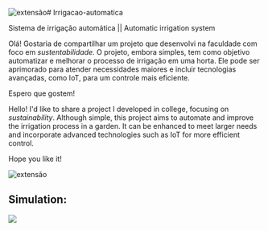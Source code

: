 ![extensão ](https://github.com/user-attachments/assets/f8b7912f-6fb0-47de-bef1-c6502f04891e)﻿# Irrigacao-automatica

Sistema de irrigação automática || Automatic irrigation system

Olá! Gostaria de compartilhar um projeto que desenvolvi na faculdade com foco em *sustentabilidade*.
O projeto, embora simples, tem como objetivo automatizar e melhorar o processo de irrigação em uma horta.
Ele pode ser aprimorado para atender necessidades maiores e incluir tecnologias avançadas, como IoT, para um controle mais eficiente.

Espero que gostem!

Hello! I'd like to share a project I developed in college, focusing on *sustainability*.
Although simple, this project aims to automate and improve the irrigation process in a garden.
It can be enhanced to meet larger needs and incorporate advanced technologies such as IoT for more efficient control.

Hope you like it!

![extensão ](https://github.com/user-attachments/assets/d7e63dff-640b-4ffd-98ef-d22b2f808b3c)


## Simulation:


<div>
  <a href="https://www.tinkercad.com/things/jcCgFXCfJUw-mark-01-github/editel?returnTo=https%3A%2F%2Fwww.tinkercad.com%2Fdashboard%2Fdesigns%2Fcircuits%3Fpage%3D1" target="_blank"><img src="https://github.com/user-attachments/assets/492f3a78-a486-468e-860b-0a239461c7c8/" target="_blank"></a>
</div>
